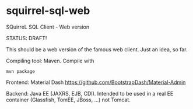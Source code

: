 # squirrel-sql-web
SQuirreL SQL Client - Web version

STATUS: DRAFT!


This should be a web version of the famous web client. Just an idea, so far.

Compiling tool: Maven. Compile with

    mvn package

Frontend: Material Dash https://github.com/BootstrapDash/Material-Admin

Backend: Java EE (JAXRS, EJB, CDI). Intended to be used in a real EE container (Glassfish, TomEE, JBoss, ...) not Tomcat.

